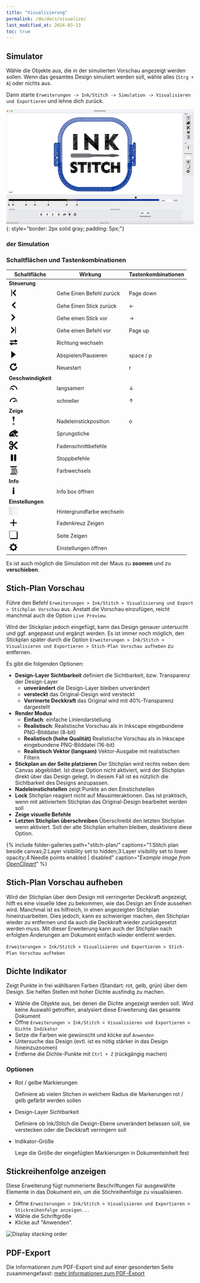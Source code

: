 ```yaml
---
title: "Visualisierung"
permalink: /de/docs/visualize/
last_modified_at: 2024-03-13
toc: true
---
```

## Simulator

Wähle die Objekte aus, die in der simulierten Vorschau angezeigt werden sollen. Wenn das gesamtes Design simuliert werden soll, wähle alles (`Strg + A`) oder nichts aus.

Dann starte `Erweiterungen -> Ink/Stitch -> Simulation -> Visualisieren und Exportieren` und lehne dich zurück.

![Simulator](/assets/images/docs/de/simulator_de.jpg)
{: style="border: 2px solid gray; padding: 5px;"}

###  der Simulation

### Schaltflächen und Tastenkombinationen

 
Schaltfläche  | Wirkung | Tastenkombinationen
-------- | -------- | --------
**Steuerung**||
|<img src="/assets/images/docs/icons/backward_command.png" >|Gehe Einen Befehl zurück| <key>Page down</key>
|<img src="/assets/images/docs/icons/backward_stitch.png" >|Gehe Einen Stick zurück| <key>←</key>
|<img src="/assets/images/docs/icons/forward_stitch.png" >|Gehe einen Stick vor| <key>→</key>
|<img src="/assets/images/docs/icons/forward_command.png" >|Gehe einen Befehl vor| <key>Page up</key> 
|<img src="/assets/images/docs/icons/direction.png" >|Richtung wechseln| 
|<img src="/assets/images/docs/icons/play.png"> | Abspielen/Pausieren |<key>space</key> /  <key>p</key>
|<img src="/assets/images/docs/icons/restart.png" >|Neuestart| <key>r</key> 
**Geschwindigkeit**||
|<img src="/assets/images/docs/icons/slower.png" >|langsamerr| <key>↓</key> 
|<img src="/assets/images/docs/icons/faster.png" >|schneller| <key>↑</key> 
**Zeige**||
|<img src="/assets/images/docs/icons/npp.png" >|Nadeleinstickposition| <key>o</key>
|<img src="/assets/images/docs/icons/jump.png" >|Sprungstiche| 
|<img src="/assets/images/docs/icons/trim.png" >|Fadenschnittbefehle| 
|<img src="/assets/images/docs/icons/stop.png" >|Stoppbefehle| 
|<img src="/assets/images/docs/icons/color_change.png" >|Farbwechsels| 
**Info**||
|<img src="/assets/images/docs/icons/info.png" >|Info box öffnen| 
**Einstellungen**||
|<img src="/assets/images/docs/icons/change_background.png" >|Hintergrundfarbe wechseln| 
|<img src="/assets/images/docs/icons/cursor.png" >|Fadenkreuz Zeigen| 
|<img src="/assets/images/docs/icons/page.png" >|Seite  Zeigen| 
|<img src="/assets/images/docs/icons/settings.png" >|Einstellungen  öffnen| 



Es ist auch möglich die Simulation mit der Maus zu **zoomen** und zu **verschieben**.

## Stich-Plan Vorschau

Führe den Befehl `Erweiterungen > Ink/Stitch > Visualisierung und Export > Stichplan Vorschau` aus.
Anstatt die Vorschau einzufügen, reicht manchmal auch die Option `Live Preview`.

Wird der Stickplan jedoch eingefügt, kann das Design genauer untersucht und ggf. angepasst und ergänzt werden. Es ist immer noch möglich, den Stickplan später durch die Option `Erweiterungen > Ink/Stitch > Visualisieren und Exportieren > Stich-Plan Vorschau aufheben` zu entfernen.

Es gibt die folgenden Optionen:

- **Design-Layer Sichtbarkeit** definiert die Sichtbarkeit, bzw. Transparenz der Design-Layer
  - **unverändert** die Design-Layer bleiben unverändert
  - **versteckt** das Original-Design wird versteckt
  - **Verrinerte Deckkraft** das Original wird mit 40%-Transparenz dargestellt
- **Render Modus**
  - **Einfach**: einfache Liniendarstellung
  - **Realistisch**: Realistische Vorschau als in Inkscape eingebundene PNG-Bilddatei (8-bit)
  - **Realistisch (hohe Qualität)** Realistische Vorschau als in Inkscape eingebundene PNG-Bilddatei (16-bit)
  - **Realistisch Vektor (langsam)** Vektor-Ausgabe mit realistischen Filtern
- **Stickplan an der Seite platzieren** Der Stichplan wird rechts neben dem Canvas abgebildet.
  Ist diese Option nicht aktiviert, wird der Stichplan direkt über das Design gelegt.
  In diesem Fall ist es nützlich die Sichtbarkeit des Designs anzupassen.
- **Nadeleinstichstellen** zeigt Punkte an den Einstichstellen
- **Lock** Stichplan reagiert nicht auf Mausinteraktionen. Das ist praktisch, wenn mit aktiviertem Stichplan das Original-Design bearbeitet werden soll
- **Zeige visuelle Befehle**
- **Letzten Stichplan überschreiben**
  Überschreibt den letzten Stichplan wenn aktiviert. Soll der alte Stichplan erhalten bleiben, deaktiviere diese Option.

{% include folder-galleries path="stitch-plan/" captions="1:Stitch plan beside canvas;2:Layer visibility set to hidden;3:Layer visibility set to lower opacity;4:Needle points enabled | disabled" caption="<i>Example image from [OpenClipart](https://openclipart.org/detail/334596)</i>" %}

## Stich-Plan Vorschau aufheben

Wird der Stichplan über dem Design mit verringerter Deckkraft angezeigt, hilft es eine visuelle Idee zu bekommen, wie das Design am Ende aussehen wird. Manchmal ist es hilfreich, in einen angezeigten Stichplan hineinzuarbeiten. Dies jedoch, kann es schwieriger machen, den Stichplan wieder zu entfernen und da auch die Deckkraft wieder zurückgesetzt werden muss. Mit dieser Erweiterung kann auch der Stichplan nach erfolgten Änderungen am Dokument einfach wieder entfernt werden.

`Erweiterungen > Ink/Stitch > Visualisieren und Exportieren > Stich-Plan Vorschau aufheben`

## Dichte Indikator

Zeigt Punkte in frei wählbaren Farben (Standart: rot, gelb, grün) über dem Design. Sie helfen Stellen mit hoher Dichte ausfindig zu machen.

* Wähle die Objekte aus, bei denen die Dichte angezeigt werden soll. Wird keine Auswahl getroffen, analysiert diese Erweiterung das gesamte Dokument
* Öffne `Erweiterungen > Ink/Stitch > Visualisieren und Exportieren > Dichte Indikator`
* Setze die Farben wie gewünscht und klicke auf `Anwenden`
* Untersuche das Design (evtl. ist es nötig stärker in das Design hineinzuzoomen)
* Entferne die Dichte-Punkte mit `Ctrl + Z` (rückgängig machen)

### Optionen

* Rot / gelbe Markierungen

  Definiere ab vielen Stichen in welchem Radius die Markerungen rot / gelb gefärbt werden sollen
* Design-Layer Sichtbarkeit

  Definiere ob Ink/Stitch die Design-Ebene unverändert belassen soll, sie verstecken oder die Deckkraft verringern soll
* Indikator-Größe

  Lege die Größe der eingefügten Markierungen in Dokumenteinheit fest

## Stickreihenfolge anzeigen

Diese Erweiterung fügt nummerierte Beschriftungen für ausgewählte Elemente in das Dokument ein, um die Stichreihenfolge zu visualisieren.

* Öffne `Erweiterungen > Ink/Stitch > Visualisieren und Exportieren > Stickreihenfolge anzeigen...`
* Wähle die Schriftgröße
* Klicke auf "Anwenden".

![Display stacking order](/assets/images/docs/stacking_order.png)

## PDF-Export

Die Informationen zum PDF-Export sind auf einer gesonderten Seite zusammengefasst: [mehr Informationen zum PDF-Export](/de/docs/print-pdf)
